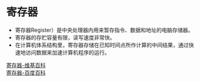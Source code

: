 # 寄存器
- 寄存器Register）是中央处理器内用来暂存指令、数据和地址的电脑存储器。
- 寄存器的存贮容量有限，读写速度非常快。
- 在计算机体系结构里，寄存器存储在已知时间点所作计算的中间结果，通过快速地访问数据来加速计算机程序的运行。  

[寄存器-维基百科](https://zh.wikipedia.org/wiki/%e5%af%84%e5%ad%98%e5%99%a8)  
[寄存器-百度百科](https://baike.baidu.com/item/%e5%af%84%e5%ad%98%e5%99%a8/187682?fr=aladdin)  